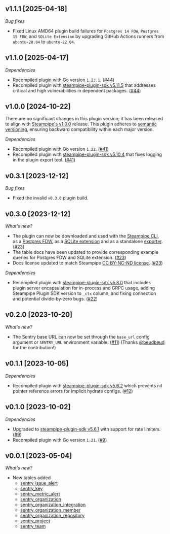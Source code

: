 ## v1.1.1 [2025-04-18]

_Bug fixes_

- Fixed Linux AMD64 plugin build failures for `Postgres 14 FDW`, `Postgres 15 FDW`, and `SQLite Extension` by upgrading GitHub Actions runners from `ubuntu-20.04` to `ubuntu-22.04`.

## v1.1.0 [2025-04-17]

_Dependencies_

- Recompiled plugin with Go version `1.23.1`. ([#44](https://github.com/turbot/steampipe-plugin-sentry/pull/44))
- Recompiled plugin with [steampipe-plugin-sdk v5.11.5](https://github.com/turbot/steampipe-plugin-sdk/blob/v5.11.5/CHANGELOG.md#v5115-2025-03-31) that addresses critical and high vulnerabilities in dependent packages. ([#44](https://github.com/turbot/steampipe-plugin-sentry/pull/44))

## v1.0.0 [2024-10-22]

There are no significant changes in this plugin version; it has been released to align with [Steampipe's v1.0.0](https://steampipe.io/changelog/steampipe-cli-v1-0-0) release. This plugin adheres to [semantic versioning](https://semver.org/#semantic-versioning-specification-semver), ensuring backward compatibility within each major version.

_Dependencies_

- Recompiled plugin with Go version `1.22`. ([#41](https://github.com/turbot/steampipe-plugin-sentry/pull/41))
- Recompiled plugin with [steampipe-plugin-sdk v5.10.4](https://github.com/turbot/steampipe-plugin-sdk/blob/develop/CHANGELOG.md#v5104-2024-08-29) that fixes logging in the plugin export tool. ([#41](https://github.com/turbot/steampipe-plugin-sentry/pull/41))

## v0.3.1 [2023-12-12]

_Bug fixes_

- Fixed the invalid `v0.3.0` plugin build.

## v0.3.0 [2023-12-12]

_What's new?_

- The plugin can now be downloaded and used with the [Steampipe CLI](https://steampipe.io/docs), as a [Postgres FDW](https://steampipe.io/docs/steampipe_postgres/overview), as a [SQLite extension](https://steampipe.io/docs//steampipe_sqlite/overview) and as a standalone [exporter](https://steampipe.io/docs/steampipe_export/overview). ([#23](https://github.com/turbot/steampipe-plugin-sentry/pull/23))
- The table docs have been updated to provide corresponding example queries for Postgres FDW and SQLite extension. ([#23](https://github.com/turbot/steampipe-plugin-sentry/pull/23))
- Docs license updated to match Steampipe [CC BY-NC-ND license](https://github.com/turbot/steampipe-plugin-sentry/blob/main/docs/LICENSE). ([#23](https://github.com/turbot/steampipe-plugin-sentry/pull/23))

_Dependencies_

- Recompiled plugin with [steampipe-plugin-sdk v5.8.0](https://github.com/turbot/steampipe-plugin-sdk/blob/main/CHANGELOG.md#v580-2023-12-11) that includes plugin server encapsulation for in-process and GRPC usage, adding Steampipe Plugin SDK version to `_ctx` column, and fixing connection and potential divide-by-zero bugs. ([#22](https://github.com/turbot/steampipe-plugin-sentry/pull/22))

## v0.2.0 [2023-10-20]

_What's new?_

- The Sentry base URL can now be set through the `base_url` config argument or `SENTRY_URL` environment variable. ([#11](https://github.com/turbot/steampipe-plugin-sentry/pull/11)) (Thanks [@beudbeud](https://github.com/beudbeud) for the contribution!)

## v0.1.1 [2023-10-05]

_Dependencies_

- Recompiled plugin with [steampipe-plugin-sdk v5.6.2](https://github.com/turbot/steampipe-plugin-sdk/blob/main/CHANGELOG.md#v562-2023-10-03) which prevents nil pointer reference errors for implicit hydrate configs. ([#12](https://github.com/turbot/steampipe-plugin-sentry/pull/12))

## v0.1.0 [2023-10-02]

_Dependencies_

- Upgraded to [steampipe-plugin-sdk v5.6.1](https://github.com/turbot/steampipe-plugin-sdk/blob/main/CHANGELOG.md#v561-2023-09-29) with support for rate limiters. ([#9](https://github.com/turbot/steampipe-plugin-sentry/pull/9))
- Recompiled plugin with Go version `1.21`. ([#9](https://github.com/turbot/steampipe-plugin-sentry/pull/9))

## v0.0.1 [2023-05-04]

_What's new?_

- New tables added
  - [sentry_issue_alert](https://hub.steampipe.io/plugins/turbot/sentry/tables/sentry_issue_alert)
  - [sentry_key](https://hub.steampipe.io/plugins/turbot/sentry/tables/sentry_key)
  - [sentry_metric_alert](https://hub.steampipe.io/plugins/turbot/sentry/tables/sentry_metric_alert)
  - [sentry_organization](https://hub.steampipe.io/plugins/turbot/sentry/tables/sentry_organization)
  - [sentry_organization_integration](https://hub.steampipe.io/plugins/turbot/sentry/tables/sentry_organization_integration)
  - [sentry_organization_member](https://hub.steampipe.io/plugins/turbot/sentry/tables/sentry_organization_member)
  - [sentry_organization_repository](https://hub.steampipe.io/plugins/turbot/sentry/tables/sentry_organization_repository)
  - [sentry_project](https://hub.steampipe.io/plugins/turbot/sentry/tables/sentry_project)
  - [sentry_team](https://hub.steampipe.io/plugins/turbot/sentry/tables/sentry_team)
